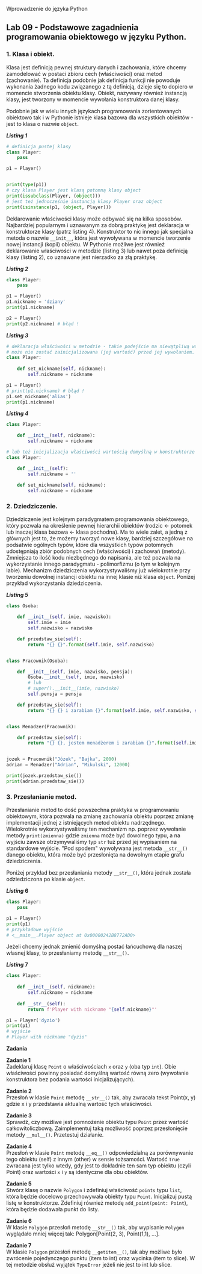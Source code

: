  Wprowadzenie do języka Python

## Lab 09 - Podstawowe zagadnienia programowania obiektowego w języku Python.

### **1. Klasa i obiekt.**
Klasa jest definicją pewnej struktury danych i zachowania, które chcemy zamodelować w postaci zbioru cech (właściwości) oraz metod (zachowanie). Ta definicja podobnie jak definicja funkcji nie powoduje wykonania żadnego kodu związanego z tą definicją, dzieje się to dopiero w momencie stworzenia obiektu klasy.
Obiekt, nazywany również instancją klasy, jest tworzony w momencie wywołania konstruktora danej klasy.

Podobnie jak w wielu innych językach programowania zorientowanych obiektowo tak i w Pythonie istnieje klasa bazowa dla wszystkich obiektów - jest to klasa o nazwie `object`.

**_Listing 1_**
```python
# definicja pustej klasy
class Player:
    pass

p1 = Player()


print(type(p1))
# czy klasa Player jest klasą potomną klasy object
print(issubclass(Player, (object)))
# jest też jednocześnie instancją klasy Player oraz object
print(isinstance(p1, (object, Player)))
```

Deklarowanie właściwości klasy może odbywać się na kilka sposobów. Najbardziej popularnym i uznawanym za dobrą praktykę jest deklaracja w konstruktorze klasy (patrz listing 4). Konstruktor to nic innego jak specjalna metoda o nazwie `__init__`, która jest wywoływana w momencie tworzenie nowej instancji (kopii) obiektu. W Pythonie możliwe jest również deklarowanie właściwości w metodzie (listing 3) lub nawet poza definicją klasy (listing 2), co uznawane jest nierzadko za złą praktykę.

**_Listing 2_**
```python
class Player:
    pass

p1 = Player()
p1.nickname = 'dziany'
print(p1.nickname)

p2 = Player()
print(p2.nickname) # błąd !
```

**_Listing 3_**
```python
# deklaracja właściwości w metodzie - takie podejście ma niewątpliwą wadę, gdyż taka właściwość
# może nie zostać zainicjalizowana (jej wartość) przed jej wywołaniem.
class Player:
    
    def set_nickname(self, nickname):
        self.nickname = nickname

p1 = Player()
# print(p1.nickname) # błąd !
p1.set_nickname('alias')
print(p1.nickname)
```

**_Listing 4_**
```python
class Player:

    def __init__(self, nickname):
        self.nickname = nickname

# lub też inicjalizacja właściwości wartością domyślną w konstruktorze
class Player:

    def __init__(self):
        self.nickname = ''
    
    def set_nickname(self, nickname):
        self.nickname = nickname
```

### **2. Dziedziczenie.**

Dziedziczenie jest kolejnym paradygmatem programowania obiektowego, który pozwala na określenie pewnej hierarchii obiektów (rodzic <- potomek lub inaczej klasa bazowa <- klasa pochodna). Ma to wiele zalet, a jedną z głównych jest to, że możemy tworzyć nowe klasy, bardziej szczegółowe na podsatwie ogólnych typów, które dla wszystkich typów potomnych udostępniają zbiór podobnych cech (właściwości) i zachowań (metody). Zmniejsza to ilość kodu niezbędnego do napisania, ale też pozwala na wykorzystanie innego paradygmatu - polimorfizmu (o tym w kolejnym labie).
Mechanizm dziedziczenia wykorzystywaliśmy już wielokrotnie przy tworzeniu dowolnej instancji obiektu na innej klasie niż klasa `object`.
Poniżej przykład wykorzystania dziedziczenia.

**_Listing 5_**
```python
class Osoba:

    def __init__(self, imie, nazwisko):
        self.imie = imie
        self.nazwisko = nazwisko

    def przedstaw_sie(self):
        return "{} {}".format(self.imie, self.nazwisko)


class Pracownik(Osoba):

    def __init__(self, imie, nazwisko, pensja):
        Osoba.__init__(self, imie, nazwisko)
        # lub
        # super().__init__(imie, nazwisko)
        self.pensja = pensja

    def przedstaw_sie(self):
        return "{} {} i zarabiam {}".format(self.imie, self.nazwisko, self.pensja)


class Menadzer(Pracownik):

    def przedstaw_sie(self):
        return "{} {}, jestem menadżerem i zarabiam {}".format(self.imie, self.nazwisko, self.pensja)


jozek = Pracownik("Józek", "Bajka", 2000)
adrian = Menadzer("Adrian", "Mikulski", 12000)

print(jozek.przedstaw_sie())
print(adrian.przedstaw_sie())
```

### **3. Przesłanianie metod.**

Przesłanianie metod to dość powszechna praktyka w programowaniu obiektowym, która pozwala na zmianę zachowania obiektu poprzez zmianę implementacji jednej z istniejących metod obiektu nadrzędnego. Wielokrotnie wykorzystywaliśmy ten mechanizm np. poprzez wywołanie metody `print(zmienna)` gdzie `zmienna` może być dowolnego typu, a na wyjściu zawsze otrzymywaliśmy typ `str` tuż przed jej wypisaniem na standardowe wyjście. "Pod spodem" wywoływana jest metoda `__str__()` danego obiektu, która może być przesłonięta na dowolnym etapie grafu dziedziczenia.

Poniżej przykład bez przesłaniania metody `__str__()`, która jednak została odziedziczona po klasie `object`.

**_Listing_ 6**
```python
class Player:
    pass

p1 = Player()
print(p1)
# przykładowe wyjście
# <__main__.Player object at 0x00000242B8772AD0>
```

Jeżeli chcemy jednak zmienić domyślną postać łańcuchową dla naszej własnej klasy, to przesłaniamy metodę `__str__()`.

**_Listing_ 7**
```python
class Player:
    
    def __init__(self, nickname):
        self.nickname = nickname
        
    def __str__(self):
        return f'Player with nickname "{self.nickname}"'

p1 = Player('dyzio')
print(p1)
# wyjście
# Player with nickname "dyzio"
```


**Zadania**

**Zadanie 1**  
Zadeklaruj klasę `Point` o właściwościach `x` oraz `y` (oba typ `int`). Obie właściwości powinny posiadać domyślną wartość równą zero (wywołanie konstruktora bez podania wartości inicjalizujących).

**Zadanie 2**  
Przesłoń w klasie `Point` metodę `__str__()` tak, aby zwracała tekst Point(x, y) gdzie x i y przedstawia aktualną wartość tych właściwości.

**Zadanie 3**  
Sprawdź, czy możliwe jest pomnożenie obiektu typu `Point` przez wartość całkowitoliczbową. Zaimplementuj taką możliwość poprzez przesłonięcie metody `__mul__()`. Przetestuj działanie.

**Zadanie 4**  
Przesłoń w klasie `Point` metodę `__eq__()` odpowiedzialną za porównywanie tego obiektu (self) z innym (other) w sensie tożsamości. Wartość `True` zwracana jest tylko wtedy, gdy jest to dokładnie ten sam typ obiektu (czyli Point) oraz wartości `x` i `y` są identyczne dla obu obiektów.

**Zadanie 5**  
Stwórz klasę o nazwie `Polygon` i zdefiniuj właściwość `points` typu `list`, która będzie docelowo przechowywała obiekty typu `Point`. Inicjalizuj pustą listę w konstruktorze. Zdefiniuj również metodę `add_point(point: Point`), która będzie dodawała punkt do listy.

**Zadanie 6**  
W klasie `Polygon` przesłoń metodę `__str__()` tak, aby wypisanie `Polygon` wyglądało mniej więcej tak: Polygon[Point(2, 3), Point(1,1), ...].

**Zadanie 7**  
W klasie `Polygon` przesłoń metodę `__getitem__()`, tak aby możliwe było zwrócenie pojedynczego punktu (item to int) oraz wycinka (item to slice). W tej metodzie obsłuż wyjątek `TypeError` jeżeli nie jest to int lub slice.